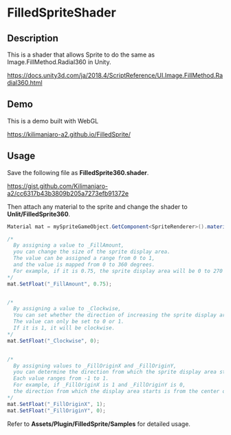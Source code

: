 # FilledSpriteShader

## Description

This is a shader that allows Sprite to do the same as Image.FillMethod.Radial360 in Unity.

https://docs.unity3d.com/ja/2018.4/ScriptReference/UI.Image.FillMethod.Radial360.html


## Demo
This is a demo built with WebGL

https://kilimanjaro-a2.github.io/FilledSprite/


## Usage
Save the following file as **FilledSprite360.shader**.

https://gist.github.com/Kilimanjaro-a2/cc6317b43b3809b205a7273efb91372e

Then attach any material to the sprite and change the shader to **Unlit/FilledSprite360**.


```C#
Material mat = mySpriteGameObject.GetComponent<SpriteRenderer>().material;

/*
  By assigning a value to _FillAmount,
  you can change the size of the sprite display area.
  The value can be assigned a range from 0 to 1,
  and the value is mapped from 0 to 360 degrees.
  For example, if it is 0.75, the sprite display area will be 0 to 270 degrees.
*/
mat.SetFloat("_FillAmount", 0.75);


/*
  By assigning a value to _Clockwise, 
  You can set whether the direction of increasing the sprite display area is clockwise.
  The value can only be set to 0 or 1.
  If it is 1, it will be clockwise.
*/
mat.SetFloat("_Clockwise", 0);


/*
  By assigning values ​​to _FillOriginX and _FillOriginY,
  you can determine the direction from which the sprite display area starts.
  Each value ranges from -1 to 1.
  For example, if _FillOriginX is 1 and _FillOriginY is 0,
  the direction from which the display area starts is from the center of the right edge.
*/
mat.SetFloat("_FillOriginX", 1);
mat.SetFloat("_FillOriginY", 0);
```

Refer to **Assets/Plugin/FilledSprite/Samples** for detailed usage.